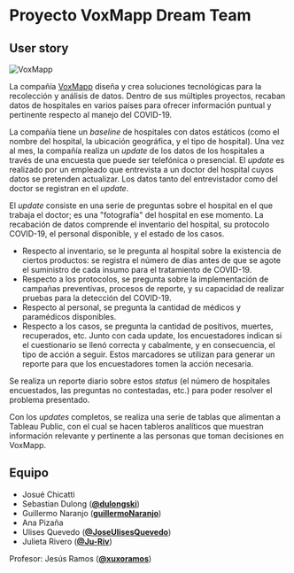 # Proyecto VoxMapp Dream Team
## User story
![VoxMapp](https://imgur.com/gG68PvJ.png)

La compañía [VoxMapp](http://voxmapp.com) diseña y crea soluciones tecnológicas para la recolección y análisis de datos. Dentro de sus múltiples proyectos, recaban datos de hospitales en varios países para ofrecer información puntual y pertinente respecto al manejo del COVID-19.

La compañía tiene un _baseline_ de hospitales con datos estáticos (como el nombre del hospital, la ubicación geográfica, y el tipo de hospital).
Una vez al mes, la compañía realiza un _update_ de los datos de los hospitales a través de una encuesta que puede ser telefónica o presencial. El _update_ es realizado por un empleado que entrevista a un doctor del hospital cuyos datos se pretenden actualizar. Los datos tanto del entrevistador como del doctor se registran en el _update_.

El _update_ consiste en una serie de preguntas sobre el hospital en el que trabaja el doctor; es una "fotografía" del hospital en ese momento. La recabación de datos comprende el inventario del hospital, su protocolo COVID-19, el personal disponible, y el estado de los casos.
- Respecto al inventario, se le pregunta al hospital sobre la existencia de ciertos productos: se registra el número de días antes de que se agote el suministro de cada insumo para el tratamiento de COVID-19.
- Respecto a los protocolos, se pregunta sobre la implementación de campañas preventivas, procesos de reporte, y su capacidad de realizar pruebas para la detección del COVID-19.
- Respecto al personal, se pregunta la cantidad de médicos y paramédicos disponibles.
- Respecto a los casos, se pregunta la cantidad de positivos, muertes, recuperados, etc.
Junto con cada update, los encuestadores indican si el cuestionario se llenó correcta y cabalmente, y en consecuencia, el tipo de acción a seguir. Estos marcadores se utilizan para generar un reporte para que los encuestadores tomen la acción necesaria.

Se realiza un reporte diario sobre estos _status_ (el número de hospitales encuestados, las preguntas no contestadas, etc.) para poder resolver el problema presentado.

Con los _updates_ completos, se realiza una serie de tablas que alimentan a Tableau Public, con el cual se hacen tableros analíticos que muestran información relevante y pertinente a las personas que toman decisiones en VoxMapp.

## Equipo
- Josué Chicatti
- Sebastian Dulong ([**@dulongski**](https://github.com/dulongski))
- Guillermo Naranjo ([**guillermoNaranjo**](https://github.com/guillermoNaranjo))
- Ana Pizaña
- Ulises Quevedo ([**@JoseUlisesQuevedo**](https://github.com/JoseUlisesQuevedo))
- Julieta Rivero ([**@Ju-Riv**](https://github.com/Ju-Riv))

Profesor: Jesús Ramos ([**@xuxoramos**](https://github.com/xuxoramos))
